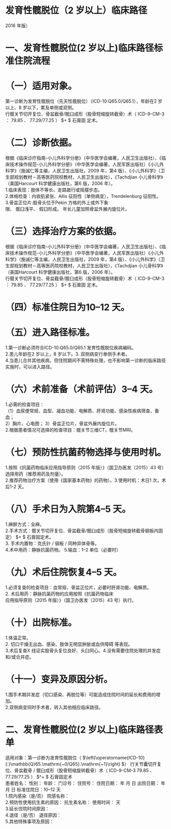 # 发育性髋脱位（2 岁以上）临床路径  
2016 年版）  
# 一、发育性髋脱位(2 岁以上)临床路径标准住院流程  
# （一）适用对象。  
第一诊断为发育性髋脱位（先天性髋脱位）（ICD-10:Q65.0/Q65.1），年龄在2 岁以上、8 岁以下，累及单侧或双侧。  
行髋关节切开复位、骨盆截骨/髋臼成形（股骨短缩旋转截骨）术（ ICD-9-CM-3 ： 79.85 、 77.29/77.25 ） $+ $ 石膏固 定术。  
# （二）诊断依据。  
根据《临床诊疗指南-小儿外科学分册》（中华医学会编著，人民卫生出版社）、《临床技术操作规范-小儿外科学分册》（中华医学会编著，人民军医出版社）《小儿外科学》（施诚仁等主编，人民卫生出版社，2009 年，第4 版）、《小儿外科学》（卫生部规划教材－高等医药院校教材，人民卫生出版社），《Tachdjian 小儿骨科学》（美国Harcourt 科学健康出版社，第6 版，2006 年）。  
1.临床表现：肢体不等长、走路跛行或摇摆步态。  
2.体格检查：内收肌紧张、Allis 征阳性（单侧病变），Trendelenburg 征阳性。  
3.骨盆正位片:股骨头位于Pekin 方格的外上或外下象  
限、 髋臼浅平、 假臼形成。 年长儿童加照骨盆外展内旋位片。  
# （三）选择治疗方案的依据。  
根据《临床诊疗指南-小儿外科学分册》（中华医学会编著，人民卫生出版社）、《临床技术操作规范-小儿外科学分册》（中华医学会编著，人民军医出版社）《小儿外科学》（施诚仁等主编，人民卫生出版社，2009 年，第4 版）、《小儿外科学》（卫生部规划教材－高等医药院校教材，人民卫生出版社），《Tachdjian 小儿骨科学》（美国Harcourt 科学健康出版社，第6 版，2006 年）。  
行髋关节切开复位、骨盆截骨/髋臼成形（股骨短缩旋转截骨）术（ ICD-9-CM-3 ： 79.85 、 77.29/77.25 ） $+ $ 石膏固 定术。  
# （四）标准住院日为10–12 天。  
# （五）进入路径标准。  
1.第一诊断必须符合ICD-10:Q65.0/Q65.1 发育性髋脱位疾病编码。  
2.患儿年龄在2 岁以上，8 岁以下。3. 双侧病变行单侧手术者。  
4.当患儿合并其他疾病，但住院期间不需特殊处理，也不影响第一诊断的临床路径实施时，可以进入路径。  
# （六）术前准备（术前评估）3–4 天。  
1.必需的检查项目：  
（1）血尿便常规、血型、凝血功能、电解质、肝肾功能、感染性疾病筛查、备血；  
2）胸片、心电图； 3）骨盆正位片，骨盆外展内旋位片。  
2.根据患者情况可选择的检查项目：髋关节三维CT，髋关节MRI。  
# （七）预防性抗菌药物选择与使用时机。  
1.按照《抗菌药物临床应用指导原则（2015 年版）》（国卫办医发〔2015〕43 号）选择用药（推荐用药及剂量）。  
2.推荐药物治疗方案（使用《国家基本药物》的药物）。3.使用时机：术日1 次，术后1-2 天。  
# （八）手术日为入院第4–5 天。  
1.麻醉方式：全麻。  
2.手术方式：髋关节切开复位、骨盆截骨/髋臼成形（股骨短缩旋转截骨钢板内固定） $+ $ 石膏固定术。  
3. 手术内置物：克氏针 / 钢板 / 同种异体骨等。  
4.术中用药：静脉抗菌药物。 5.输血：1–2 单位（必要时）  
# （九）术后住院恢复4–5 天。  
1.必须复查的检查项目：血常规、骨盆正位片，必要时肝肾功能、电解质。  
2. 术后用药：静脉抗菌药物的应用按照《抗菌药物临床  
应用指导原则（2015 年版）》（国卫办医发〔2015〕43 号）执行。  
# （十）出院标准。  
1.体温正常。  
2. 切口干燥无出血、感染、肢体无明显肿胀或血供障碍 等表现。  
3.术后复查X 线证实股骨头复位良好、头臼同心。4.没有需要住院处理的并发症和/或合并症。  
# （十一）变异及原因分析。  
1.围手术期并发症（切口感染、再脱位等）可能造成住院时间的延长和费用的增加。  
2.双侧病变同时手术者，转入其他相应临床路径。  
# 二、发育性髋脱位(2 岁以上)临床路径表单  
适用对象：第一诊断为发育性髋脱位（ $\left(\operatorname{ICD-10}{:}\mathbb{Q}65.\mathrm{~0/Q65}.\mathrm{~1}\right) $）   行关节囊切开复位、骨盆截骨 / 髋臼成形（股骨短缩旋转截骨）术（ ICD-9-CM-3 79.85 、 77.29/77.25 ） $^+ $ 石膏固定术  
患者姓名：             性别：     年龄：    门诊号：      住院号：             住院日期：    年    月    日  出院日期：    年   月   日  标准住院日：10–12 天  
1.院内感染（是/否）       院感名称：  
2.预防性使用抗生素的原因：                抗生素名称：         使用时间：   天  
3.延长住院时间原因：  
4.退径（是/否）     退径原因：                                      
5.其他特殊事项及原因：  